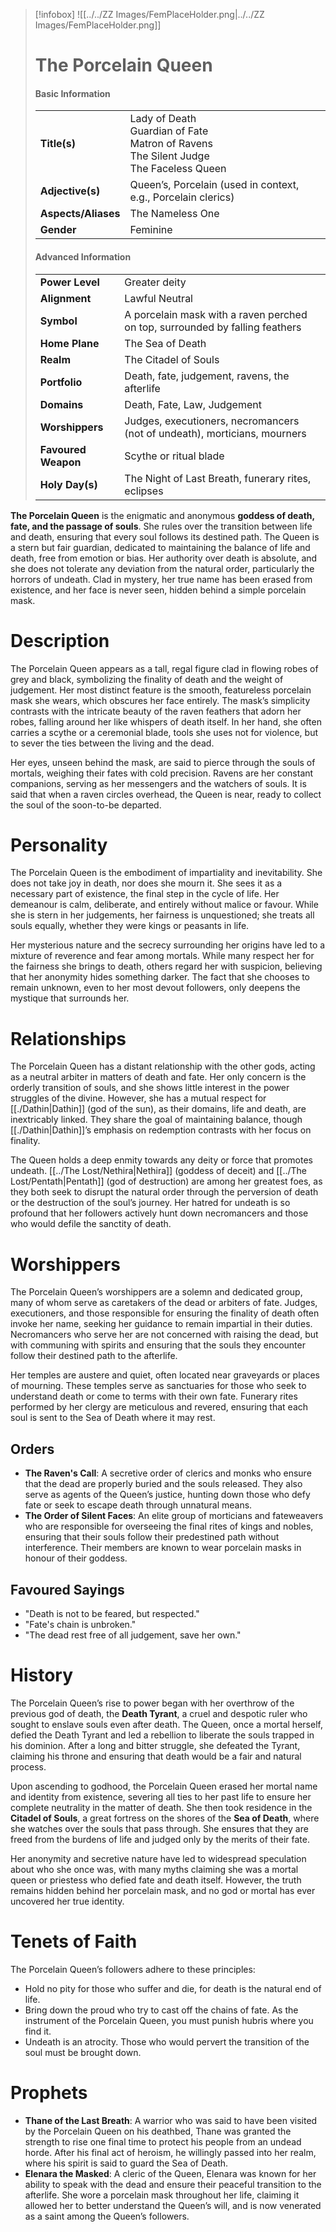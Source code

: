 > [!infobox]
> ![[../../ZZ Images/FemPlaceHolder.png|../../ZZ Images/FemPlaceHolder.png]]  
> # The Porcelain Queen
> #### Basic Information
> |  |   |
> |---|---|
> | **Title(s)** | Lady of Death<br>Guardian of Fate<br>Matron of Ravens<br>The Silent Judge<br>The Faceless Queen |
> | **Adjective(s)** | Queen’s, Porcelain (used in context, e.g., Porcelain clerics) |
> | **Aspects/Aliases** | The Nameless One |
> | **Gender** | Feminine |
> 
> #### Advanced Information
> |  |  | 
> | --- | --- |
> | **Power Level** | Greater deity |
> | **Alignment** | Lawful Neutral |
> | **Symbol** | A porcelain mask with a raven perched on top, surrounded by falling feathers |
> | **Home Plane** | The Sea of Death |
> | **Realm** | The Citadel of Souls |
> | **Portfolio** | Death, fate, judgement, ravens, the afterlife |
> | **Domains** | Death, Fate, Law, Judgement |
> | **Worshippers** | Judges, executioners, necromancers (not of undeath), morticians, mourners |
> | **Favoured Weapon** | Scythe or ritual blade |
> | **Holy Day(s)** | The Night of Last Breath, funerary rites, eclipses |

**The Porcelain Queen** is the enigmatic and anonymous **goddess of death, fate, and the passage of souls**. She rules over the transition between life and death, ensuring that every soul follows its destined path. The Queen is a stern but fair guardian, dedicated to maintaining the balance of life and death, free from emotion or bias. Her authority over death is absolute, and she does not tolerate any deviation from the natural order, particularly the horrors of undeath. Clad in mystery, her true name has been erased from existence, and her face is never seen, hidden behind a simple porcelain mask.

# Description
The Porcelain Queen appears as a tall, regal figure clad in flowing robes of grey and black, symbolizing the finality of death and the weight of judgement. Her most distinct feature is the smooth, featureless porcelain mask she wears, which obscures her face entirely. The mask’s simplicity contrasts with the intricate beauty of the raven feathers that adorn her robes, falling around her like whispers of death itself. In her hand, she often carries a scythe or a ceremonial blade, tools she uses not for violence, but to sever the ties between the living and the dead.

Her eyes, unseen behind the mask, are said to pierce through the souls of mortals, weighing their fates with cold precision. Ravens are her constant companions, serving as her messengers and the watchers of souls. It is said that when a raven circles overhead, the Queen is near, ready to collect the soul of the soon-to-be departed.

# Personality
The Porcelain Queen is the embodiment of impartiality and inevitability. She does not take joy in death, nor does she mourn it. She sees it as a necessary part of existence, the final step in the cycle of life. Her demeanour is calm, deliberate, and entirely without malice or favour. While she is stern in her judgements, her fairness is unquestioned; she treats all souls equally, whether they were kings or peasants in life.

Her mysterious nature and the secrecy surrounding her origins have led to a mixture of reverence and fear among mortals. While many respect her for the fairness she brings to death, others regard her with suspicion, believing that her anonymity hides something darker. The fact that she chooses to remain unknown, even to her most devout followers, only deepens the mystique that surrounds her.

# Relationships
The Porcelain Queen has a distant relationship with the other gods, acting as a neutral arbiter in matters of death and fate. Her only concern is the orderly transition of souls, and she shows little interest in the power struggles of the divine. However, she has a mutual respect for [[./Dathin|Dathin]] (god of the sun), as their domains, life and death, are inextricably linked. They share the goal of maintaining balance, though [[./Dathin|Dathin]]’s emphasis on redemption contrasts with her focus on finality.

The Queen holds a deep enmity towards any deity or force that promotes undeath. [[../The Lost/Nethira|Nethira]] (goddess of deceit) and [[../The Lost/Pentath|Pentath]] (god of destruction) are among her greatest foes, as they both seek to disrupt the natural order through the perversion of death or the destruction of the soul’s journey. Her hatred for undeath is so profound that her followers actively hunt down necromancers and those who would defile the sanctity of death.

# Worshippers
The Porcelain Queen’s worshippers are a solemn and dedicated group, many of whom serve as caretakers of the dead or arbiters of fate. Judges, executioners, and those responsible for ensuring the finality of death often invoke her name, seeking her guidance to remain impartial in their duties. Necromancers who serve her are not concerned with raising the dead, but with communing with spirits and ensuring that the souls they encounter follow their destined path to the afterlife.

Her temples are austere and quiet, often located near graveyards or places of mourning. These temples serve as sanctuaries for those who seek to understand death or come to terms with their own fate. Funerary rites performed by her clergy are meticulous and revered, ensuring that each soul is sent to the Sea of Death where it may rest.

## Orders
- **The Raven's Call**: A secretive order of clerics and monks who ensure that the dead are properly buried and the souls released. They also serve as agents of the Queen’s justice, hunting down those who defy fate or seek to escape death through unnatural means.
- **The Order of Silent Faces**: An elite group of morticians and fateweavers who are responsible for overseeing the final rites of kings and nobles, ensuring that their souls follow their predestined path without interference. Their members are known to wear porcelain masks in honour of their goddess.

## Favoured Sayings
- "Death is not to be feared, but respected."
- "Fate's chain is unbroken."
- "The dead rest free of all judgement, save her own."

# History
The Porcelain Queen’s rise to power began with her overthrow of the previous god of death, the **Death Tyrant**, a cruel and despotic ruler who sought to enslave souls even after death. The Queen, once a mortal herself, defied the Death Tyrant and led a rebellion to liberate the souls trapped in his dominion. After a long and bitter struggle, she defeated the Tyrant, claiming his throne and ensuring that death would be a fair and natural process. 

Upon ascending to godhood, the Porcelain Queen erased her mortal name and identity from existence, severing all ties to her past life to ensure her complete neutrality in the matter of death. She then took residence in the **Citadel of Souls**, a great fortress on the shores of the **Sea of Death**, where she watches over the souls that pass through. She ensures that they are freed from the burdens of life and judged only by the merits of their fate.

Her anonymity and secretive nature have led to widespread speculation about who she once was, with many myths claiming she was a mortal queen or priestess who defied fate and death itself. However, the truth remains hidden behind her porcelain mask, and no god or mortal has ever uncovered her true identity.

# Tenets of Faith
The Porcelain Queen’s followers adhere to these principles:
- Hold no pity for those who suffer and die, for death is the natural end of life.
- Bring down the proud who try to cast off the chains of fate. As the instrument of the Porcelain Queen, you must punish hubris where you find it.
- Undeath is an atrocity. Those who would pervert the transition of the soul must be brought down.

# Prophets
- **Thane of the Last Breath**: A warrior who was said to have been visited by the Porcelain Queen on his deathbed, Thane was granted the strength to rise one final time to protect his people from an undead horde. After his final act of heroism, he willingly passed into her realm, where his spirit is said to guard the Sea of Death.
- **Elenara the Masked**: A cleric of the Queen, Elenara was known for her ability to speak with the dead and ensure their peaceful transition to the afterlife. She wore a porcelain mask throughout her life, claiming it allowed her to better understand the Queen’s will, and is now venerated as a saint among the Queen’s followers.
